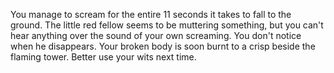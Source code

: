 You manage to scream for the entire 11 seconds it takes to 
fall to the ground. The little red fellow seems to be muttering
something, but you can't hear anything over the sound of your
own screaming. You don't notice when he disappears. Your broken body is soon burnt to a crisp beside the flaming tower. Better use your wits next time.
